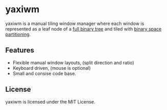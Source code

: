 # yaxiwm

yaxiwm is a manual tiling window manager where each window is represented as a leaf node of a [full binary tree](https://en.wikipedia.org/wiki/Binary_tree#Types_of_binary_trees) and tiled with [binary space partitioning](https://en.wikipedia.org/wiki/Binary_space_partitioning).

## Features
 - Flexible manual window layouts, (split direction and ratio)
 - Keyboard driven, (mouse is optional)
 - Small and consise code base.

## License

yaxiwm is licensed under the MIT License.

